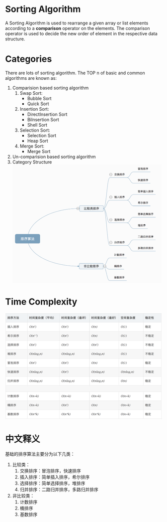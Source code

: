 # Sorting Algorithm 
A Sorting Algorithm is used to rearrange a given array or list elements according to a **comparison** operator on the elements. The comparison operator is used to decide the new order of element in the respective data structure.

# Categories
There are lots of sorting algorithm. The TOP n of basic and common algorithms are known as:
1. Comparision based sorting algorithm
   1. Swap Sort: 
      - Bubble Sort
      - Quick Sort
   2. Insertion Sort:
      - DirectInsertion Sort
      - BiInsertion Sort
      - Shell Sort
   3. Selection Sort:
      - Selection Sort
      - Heap Sort
   4. Merge Sort:
      - Merge Sort
2. Un-comparision based sorting algorithm
3. Category Structure
![](.img/sorting_algorithm_category.png)
# Time Complexity
![](.img/sorting_algorithm_time_complexity.png)
# 中文释义   
基础的排序算法主要分为以下几类：
1. 比较类：
   1. 交换排序：冒泡排序，快速排序
   2. 插入排序：简单插入排序，希尔排序
   3. 选择排序：简单选择排序，堆排序
   4. 归并排序：二路归并排序，多路归并排序
2. 非比较类：
   1. 计数排序
   2. 桶排序
   3. 基数排序
